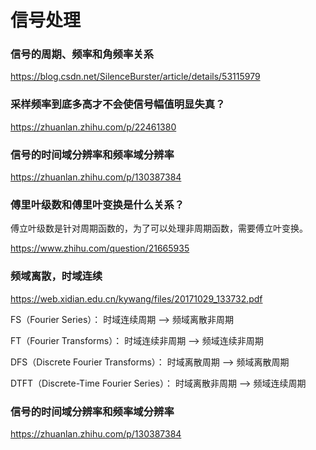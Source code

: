 # 信号处理

### 信号的周期、频率和角频率关系
https://blog.csdn.net/SilenceBurster/article/details/53115979

### 采样频率到底多高才不会使信号幅值明显失真？
https://zhuanlan.zhihu.com/p/22461380

### 信号的时间域分辨率和频率域分辨率
https://zhuanlan.zhihu.com/p/130387384

### 傅里叶级数和傅里叶变换是什么关系？
傅立叶级数是针对周期函数的，为了可以处理非周期函数，需要傅立叶变换。

https://www.zhihu.com/question/21665935

### 频域离散，时域连续
https://web.xidian.edu.cn/kywang/files/20171029_133732.pdf

FS（Fourier Series）： 时域连续周期 --> 频域离散非周期

FT（Fourier Transforms）： 时域连续非周期 --> 频域连续非周期

DFS（Discrete Fourier Transforms）： 时域离散周期 --> 频域离散周期

DTFT（Discrete-Time Fourier Series）： 时域离散非周期 --> 频域连续周期

### 信号的时间域分辨率和频率域分辨率
https://zhuanlan.zhihu.com/p/130387384

### 















